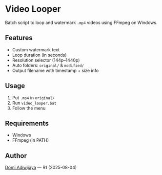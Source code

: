 # Video Looper

Batch script to loop and watermark `.mp4` videos using FFmpeg on Windows.

## Features
- Custom watermark text
- Loop duration (in seconds)
- Resolution selector (144p–1440p)
- Auto folders: `original/` & `modified/`
- Output filename with timestamp + size info

## Usage
1. Put `.mp4` in `original/`
2. Run `video_looper.bat`
3. Follow the menu

## Requirements
- Windows
- FFmpeg (in PATH)

## Author
[Domi Adiwijaya](https://github.com/Elcapitanoe) — R1 (2025-08-04)
